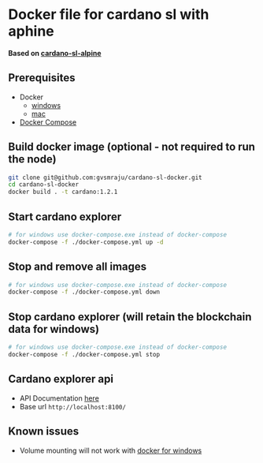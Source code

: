 # Docker file for cardano sl with aphine
**Based on [cardano-sl-alpine](https://github.com/sharkspeed/cardano-sl-alpine)**

## Prerequisites
- Docker
  - [windows](https://docs.docker.com/docker-for-windows/install/)
  - [mac](https://docs.docker.com/docker-for-mac/install/)
- [Docker Compose](https://docs.docker.com/compose/install/#install-compose)

## Build docker image (optional - not required to run the node)
```bash
git clone git@github.com:gvsmraju/cardano-sl-docker.git
cd cardano-sl-docker
docker build . -t cardano:1.2.1
```

## Start cardano explorer
```bash
# for windows use docker-compose.exe instead of docker-compose
docker-compose -f ./docker-compose.yml up -d
```
## Stop and remove all images
```bash
# for windows use docker-compose.exe instead of docker-compose
docker-compose -f ./docker-compose.yml down
```

## Stop cardano explorer (will retain the blockchain data for windows)
```bash
# for windows use docker-compose.exe instead of docker-compose
docker-compose -f ./docker-compose.yml stop
```

## Cardano explorer api
- API Documentation [here](https://cardanodocs.com/technical/explorer/api/)
- Base url `http://localhost:8100/`

## Known issues
- Volume mounting will not work with [docker for windows](https://github.com/docker/docker.github.io/blob/master/docker-for-windows/troubleshoot.md#permissions-errors-on-data-directories-for-shared-volumes)
